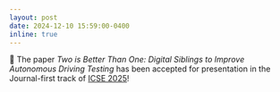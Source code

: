 ```yaml
---
layout: post
date: 2024-12-10 15:59:00-0400
inline: true
---
```


:pushpin: The paper *Two is Better Than One: Digital Siblings to Improve Autonomous Driving Testing* has been accepted for presentation in the Journal-first track of [ICSE 2025](https://conf.researchr.org/track/icse-2025/icse-2025-journal-first-papers)!